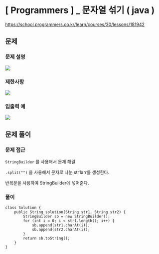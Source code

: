 # [ Programmers ] _ 문자열 섞기 ( java )

https://school.programmers.co.kr/learn/courses/30/lessons/181942
## 문제 
### 문제 설명
![](https://i.imgur.com/CufclaR.png)

### 제한사항
![](https://i.imgur.com/uwZa0BM.png)


### 입출력 예
  ![](https://i.imgur.com/XPs5vwX.png)


## 문제 풀이
### 문제 접근
`StringBuilder` 를 사용해서 문제 해결

`.split("")` 을 사용해서 문자로 나눈 str1arr를 생성한다.

반복문을 사용하여 StringBuilder에 넣어준다.

### 풀이
```
class Solution {
    public String solution(String str1, String str2) {
        StringBuilder sb = new StringBuilder();
        for (int i = 0; i < str1.length(); i++) {
            sb.append(str1.charAt(i));
            sb.append(str2.charAt(i));
        }
        return sb.toString();
    }
}
```












